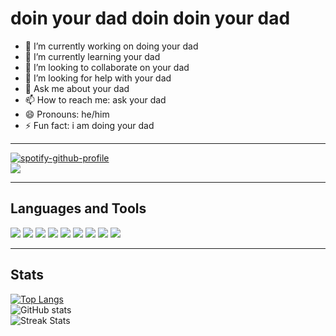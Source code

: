 # doin your dad doin doin your dad

- 🔭 I’m currently working on doing your dad
- 🌱 I’m currently learning your dad
- 👯 I’m looking to collaborate on your dad
- 🤔 I’m looking for help with your dad
- 💬 Ask me about your dad
- 📫 How to reach me: ask your dad
- 😄 Pronouns: he/him
- ⚡ Fun fact: i am doing your dad

---

[![spotify-github-profile](https://spotify-github-profile.vercel.app/api/view?uid=errbijnsmdj9f9npmps7gbbm7&cover_image=true&theme=novatorem&bar_color=53b14f&bar_color_cover=false)](https://github.com/kittinan/spotify-github-profile) <br>
![](https://komarev.com/ghpvc/?username=reiter21)

---

## Languages and Tools

<img src="https://img.shields.io/badge/Python-3776AB?style=for-the-badge&logo=micropython&logoColor=whi" /> <img src="https://img.shields.io/badge/HTML5-E34F26?style=for-the-badge&logo=html5&logoColor=white" /> <img src="https://img.shields.io/badge/Mongodb-4EA94B?style=for-the-badge&logo=mongodb&logoColor=white" /> <img src="https://img.shields.io/badge/Flask-000000?style=for-the-badge&logo=flask&logoColor=white" /> <img src="https://img.shields.io/badge/Git-F05032?style=for-the-badge&logo=git&logoColor=white" /> <img src="https://img.shields.io/badge/Heroku-430098?style=for-the-badge&logo=heroku&logoColor=white" /> <img src="https://img.shields.io/badge/MySQL-00000F?style=for-the-badge&logo=mysql&logoColor=white" /> <img src="https://img.shields.io/badge/Unity-232323?style=for-the-badge&logo=unity&logoColor=white" /> <img src="https://img.shields.io/badge/C#-2FC3E0?style=for-the-badge&logo=csharp&logoColor=white" />

---
## Stats

[![Top Langs](https://github-readme-stats.vercel.app/api/top-langs/?username=reiter21)](https://github.com/anuraghazra/github-readme-stats) <br>
![GitHub stats](https://github-readme-stats.vercel.app/api?username=reiter21&show_icons=true&count_private=true) <br>
![Streak Stats](https://github-readme-streak-stats.herokuapp.com/?user=reiter21) 

